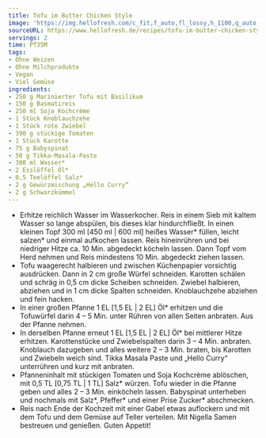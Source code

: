 ```yaml
---
title: Tofu im Butter Chicken Style
image: 'https://img.hellofresh.com/c_fit,f_auto,fl_lossy,h_1100,q_auto,w_2600/hellofresh_s3/image/tofu-im-butter-chicken-style-83febe65.jpg'
sourceURL: https://www.hellofresh.de/recipes/tofu-im-butter-chicken-style-62f6752ee8466e0bb1053c56
servings: 2
time: PT35M
tags:
- Ohne Weizen
- Ohne Milchprodukte
- Vegan
- Viel Gemüse
ingredients:
- 250 g Marinierter Tofu mit Basilikum
- 150 g Basmatireis
- 250 ml Soja Kochcrème
- 1 Stück Knoblauchzehe
- 1 Stück rote Zwiebel
- 390 g stückige Tomaten
- 1 Stück Karotte
- 75 g Babyspinat
- 50 g Tikka-Masala-Paste
- 300 ml Wasser*
- 2 Esslöffel Öl*
- 0.5 Teelöffel Salz*
- 2 g Gewürzmischung „Hello Curry“
- 2 g Schwarzkümmel
---
```


- Erhitze reichlich Wasser im Wasserkocher.  Reis in einem Sieb mit kaltem Wasser so lange abspülen, bis dieses klar hindurchfließt.  In einen kleinen Topf 300 ml [450 ml | 600 ml] heißes Wasser\* füllen, leicht salzen\* und einmal aufkochen lassen. Reis hineinrühren und bei niedriger Hitze ca. 10 Min. abgedeckt köcheln lassen.  Dann Topf vom Herd nehmen und Reis mindestens 10 Min. abgedeckt ziehen lassen.
- Tofu waagerecht halbieren und zwischen Küchenpapier vorsichtig ausdrücken. Dann in 2 cm große Würfel schneiden.  Karotten schälen und schräg in 0,5 cm dicke Scheiben schneiden.  Zwiebel halbieren, abziehen und in 1 cm dicke Spalten schneiden.  Knoblauchzehe abziehen und fein hacken.
- In einer großen Pfanne 1 EL [1,5 EL | 2 EL] Öl\* erhitzen und die Tofuwürfel darin 4 – 5 Min. unter Rühren von allen Seiten anbraten. Aus der Pfanne nehmen.
- In derselben Pfanne erneut 1 EL [1,5 EL | 2 EL] Öl\* bei mittlerer Hitze erhitzen. Karottenstücke und Zwiebelspalten darin 3 – 4 Min. anbraten.  Knoblauch dazugeben und alles weitere 2 – 3 Min. braten, bis Karotten und Zwiebeln weich sind. Tikka Masala Paste und „Hello Curry“ unterrühren und kurz mit anbraten.
- Pfanneninhalt mit stückigen Tomaten und Soja Kochcrème ablöschen, mit 0,5 TL [0,75 TL | 1 TL] Salz\* würzen. Tofu wieder in die Pfanne geben und alles 2 – 3 Min. einköcheln lassen. Babyspinat unterheben und nochmals mit Salz\*, Pfeffer\* und einer Prise Zucker\* abschmecken.
- Reis nach Ende der Kochzeit mit einer Gabel etwas auflockern und mit dem Tofu und dem Gemüse auf Teller verteilen. Mit Nigella Samen bestreuen und genießen.  Guten Appetit!
